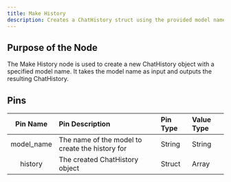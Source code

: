 ```yaml
---
title: Make History
description: Creates a ChatHistory struct using the provided model name.
---
```


## Purpose of the Node
The Make History node is used to create a new ChatHistory object with a specified model name. It takes the model name as input and outputs the resulting ChatHistory.

## Pins
| Pin Name    | Pin Description             | Pin Type | Value Type |
|:-------------:|:----------------------------|:---------|:-----------|
| model_name    | The name of the model to create the history for | String | String |
| history       | The created ChatHistory object | Struct | Array |